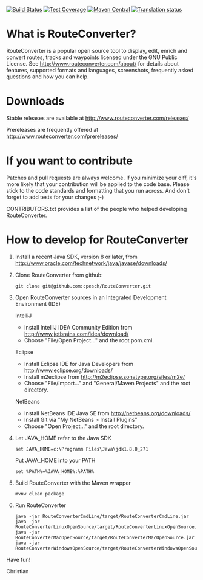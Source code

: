 [![Build Status](https://travis-ci.com/cpesch/RouteConverter.svg?branch=master)](https://travis-ci.com/cpesch/RouteConverter)
[![Test Coverage](https://codecov.io/gh/cpesch/RouteConverter/branch/master/graph/badge.svg)](https://codecov.io/gh/cpesch/RouteConverter)
[![Maven Central](https://maven-badges.herokuapp.com/maven-central/io.github.cpesch.slash/RouteConverter/badge.svg)](https://maven-badges.herokuapp.com/maven-central/io.github.cpesch.slash/RouteConverter)
<a href="https://hosted.weblate.org/engage/routeconverter/?utm_source=widget"><img src="https://hosted.weblate.org/widgets/routeconverter/-/svg-badge.svg" alt="Translation status"/></a>

What is RouteConverter?
=======================

RouteConverter is a popular open source tool to display, edit, enrich and convert
routes, tracks and waypoints licensed under the GNU Public License.
See http://www.routeconverter.com/about/ for details about features, supported formats
and languages, screenshots, frequently asked questions and how you can help.

Downloads
=========

Stable releases are available at http://www.routeconverter.com/releases/

Prereleases are frequently offered at http://www.routeconverter.com/prereleases/

If you want to contribute
=========================

Patches and pull requests are always welcome. If you minimize your diff, it's more
likely that your contribution will be applied to the code base. Please stick to the
code standards and formatting that you run across. And don't forget to add tests for
your changes ;-)

CONTRIBUTORS.txt provides a list of the people who helped developing RouteConverter.

How to develop for RouteConverter
=================================

1. Install a recent Java SDK, version 8 or later, from http://www.oracle.com/technetwork/java/javase/downloads/

2. Clone RouteConverter from github:
   
       git clone git@github.com:cpesch/RouteConverter.git

3. Open RouteConverter sources in an Integrated Development Environment (IDE)

   IntelliJ
   * Install IntelliJ IDEA Community Edition from http://www.jetbrains.com/idea/download/
   * Choose "File/Open Project..." and the root pom.xml.

   Eclipse
   * Install Eclipse IDE for Java Developers from http://www.eclipse.org/downloads/
   * Install m2eclipse from http://m2eclipse.sonatype.org/sites/m2e/
   * Choose "File/Import..." and "General/Maven Projects" and the root directory.

   NetBeans
   * Install NetBeans IDE Java SE from http://netbeans.org/downloads/
   * Install Git via "My NetBeans > Install Plugins"
   * Choose "Open Project..." and the root directory.

4. Let JAVA_HOME refer to the Java SDK
   
       set JAVA_HOME=c:\Programm Files\Java\jdk1.8.0_271

   Put JAVA_HOME into your PATH

       set %PATH%=%JAVA_HOME%:%PATH%

5. Build RouteConverter with the Maven wrapper
    
       mvnw clean package

6. Run RouteConverter
    
       java -jar RouteConverterCmdLine/target/RouteConverterCmdLine.jar
       java -jar RouteConverterLinuxOpenSource/target/RouteConverterLinuxOpenSource.jar
       java -jar RouteConverterMacOpenSource/target/RouteConverterMacOpenSource.jar
       java -jar RouteConverterWindowsOpenSource/target/RouteConverterWindowsOpenSource.jar

Have fun!

Christian
